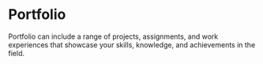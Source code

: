 # Portfolio
Portfolio can include a range of projects, assignments, and work experiences that showcase your skills, knowledge, and achievements in the field. 
